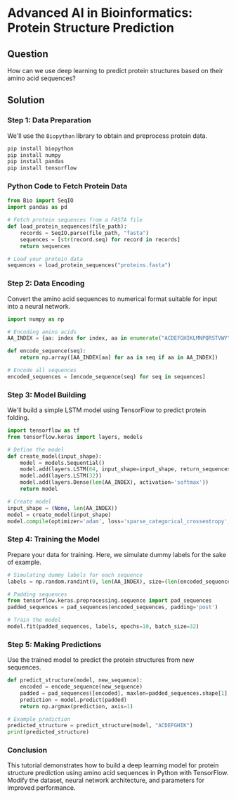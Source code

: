 # Advanced AI in Bioinformatics: Protein Structure Prediction

## Question
How can we use deep learning to predict protein structures based on their amino acid sequences?

## Solution

### Step 1: Data Preparation
We'll use the `Biopython` library to obtain and preprocess protein data.

```bash
pip install biopython
pip install numpy
pip install pandas
pip install tensorflow
```

### Python Code to Fetch Protein Data

```python
from Bio import SeqIO
import pandas as pd

# Fetch protein sequences from a FASTA file
def load_protein_sequences(file_path):
    records = SeqIO.parse(file_path, "fasta")
    sequences = [str(record.seq) for record in records]
    return sequences

# Load your protein data
sequences = load_protein_sequences("proteins.fasta")
```

### Step 2: Data Encoding
Convert the amino acid sequences to numerical format suitable for input into a neural network.

```python
import numpy as np

# Encoding amino acids
AA_INDEX = {aa: index for index, aa in enumerate("ACDEFGHIKLMNPQRSTVWY")}

def encode_sequence(seq):
    return np.array([AA_INDEX[aa] for aa in seq if aa in AA_INDEX])

# Encode all sequences
encoded_sequences = [encode_sequence(seq) for seq in sequences]
```

### Step 3: Model Building
We'll build a simple LSTM model using TensorFlow to predict protein folding.

```python
import tensorflow as tf
from tensorflow.keras import layers, models

# Define the model
def create_model(input_shape):
    model = models.Sequential()
    model.add(layers.LSTM(64, input_shape=input_shape, return_sequences=True))
    model.add(layers.LSTM(32))
    model.add(layers.Dense(len(AA_INDEX), activation='softmax'))
    return model

# Create model
input_shape = (None, len(AA_INDEX))
model = create_model(input_shape)
model.compile(optimizer='adam', loss='sparse_categorical_crossentropy', metrics=['accuracy'])
```

### Step 4: Training the Model
Prepare your data for training. Here, we simulate dummy labels for the sake of example.

```python
# Simulating dummy labels for each sequence
labels = np.random.randint(0, len(AA_INDEX), size=(len(encoded_sequences), 1))

# Padding sequences
from tensorflow.keras.preprocessing.sequence import pad_sequences
padded_sequences = pad_sequences(encoded_sequences, padding='post')

# Train the model
model.fit(padded_sequences, labels, epochs=10, batch_size=32)
```

### Step 5: Making Predictions
Use the trained model to predict the protein structures from new sequences.

```python
def predict_structure(model, new_sequence):
    encoded = encode_sequence(new_sequence)
    padded = pad_sequences([encoded], maxlen=padded_sequences.shape[1], padding='post')
    prediction = model.predict(padded)
    return np.argmax(prediction, axis=1)

# Example prediction
predicted_structure = predict_structure(model, "ACDEFGHIK")
print(predicted_structure)
```

### Conclusion
This tutorial demonstrates how to build a deep learning model for protein structure prediction using amino acid sequences in Python with TensorFlow. Modify the dataset, neural network architecture, and parameters for improved performance.